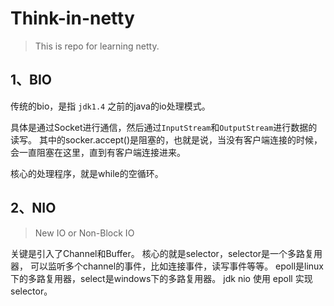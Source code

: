 # Think-in-netty

> This is repo for learning netty.


## 1、BIO

传统的bio，是指 `jdk1.4` 之前的java的io处理模式。

具体是通过Socket进行通信，然后通过`InputStream`和`OutputStream`进行数据的读写。
其中的socker.accept()是阻塞的，也就是说，当没有客户端连接的时候，会一直阻塞在这里，直到有客户端连接进来。

核心的处理程序，就是while的空循环。


## 2、NIO

> New IO or Non-Block IO

关键是引入了Channel和Buffer。
核心的就是selector，selector是一个多路复用器，
可以监听多个channel的事件，比如连接事件，读写事件等等。
epoll是linux下的多路复用器，select是windows下的多路复用器。
jdk nio 使用 epoll 实现selector。